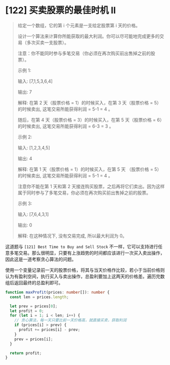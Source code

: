 # [122] 买卖股票的最佳时机 II

>给定一个数组，它的第 i 个元素是一支给定股票第 i 天的价格。
>
>设计一个算法来计算你所能获取的最大利润。你可以尽可能地完成更多的交易（多次买卖一支股票）。
>
>注意：你不能同时参与多笔交易（你必须在再次购买前出售掉之前的股票）。
>
>示例 1:
>
>输入: [7,1,5,3,6,4]
>
>输出: 7
>
>解释: 在第 2 天（股票价格 = 1）的时候买入，在第 3 天（股票价格 = 5）的时候卖出, 这笔交易所能获得利润 = 5-1 = 4 。
>
>随后，在第 4 天（股票价格 = 3）的时候买入，在第 5 天（股票价格 = 6）的时候卖出, 这笔交易所能获得利润 = 6-3 = 3 。
>
>示例 2:
>
>输入: [1,2,3,4,5]
>
>输出: 4
>
>解释: 在第 1 天（股票价格 = 1）的时候买入，在第 5 天 （股票价格 = 5）的时候卖出, 这笔交易所能获得利润 = 5-1 = 4 。
>
>注意你不能在第 1 天和第 2 天接连购买股票，之后再将它们卖出。因为这样属于同时参与了多笔交易，你必须在再次购买前出售掉之前的股票。
>
>示例 3:
>
>输入: [7,6,4,3,1]
>
>输出: 0
>
>解释: 在这种情况下, 没有交易完成, 所以最大利润为 0。

这道题与 `[121] Best Time to Buy and Sell Stock` 不一样，它可以支持进行任意多笔交易。那么很明显，只要有上涨趋势的时间都应该进行一次买入卖出操作，因此这是一道考察贪心算法的问题。

使用一个变量记录前一天的股票价格，将其与当天价格作比较，若小于当前价格则认为有盈利空间，执行买入与卖出操作，总盈利要加上这两天的价格差。遍历完数组后返回最终的总盈利即可。

```ts
function maxProfit(prices: number[]): number {
  const len = prices.length;

  let prev = prices[0];
  let profit = 0;
  for (let i = 1; i < len; i++) {
    // 贪心算法，每一天只要比前一天价格高，就直接买卖，获取利润
    if (prices[i] > prev) {
      profit += prices[i] - prev;
    }
    prev = prices[i];
  }

  return profit;
}
```
